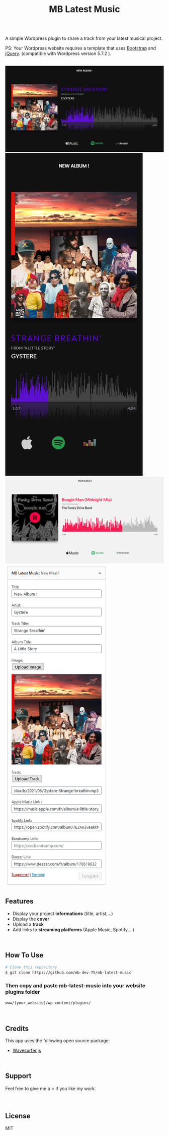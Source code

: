<br />
<h1 align="center">
  <br />
  MB Latest Music
</h1>
<br />
<br />

A simple Wordpress plugin to share a track from your latest musical project.

PS: Your Wordpress website requires a template that uses [Bootstrap](https://getbootstrap.com/) and [jQuery](https://jquery.com/). (compatible with Wordpress version 5.7.2 ).

<br />
<img src="https://github.com/mb-dev-75/mb-latest-music/blob/main/screenshots/screenshot.png" />
<img src="https://github.com/mb-dev-75/mb-latest-music/blob/main/screenshots/screenshot_mobile.png" />
<img src="https://github.com/mb-dev-75/mb-latest-music/blob/main/screenshots/screenshot_customized.png" />
<img src="https://github.com/mb-dev-75/mb-latest-music/blob/main/screenshots/back.png" />
<br />

## Features

- Display your project **informations** (title, artist,...)
- Display the **cover**
- Upload a **track**
- Add links to **streaming platforms** (Apple Music, Spotify,...)

<br />

## How To Use

```bash
# Clone this repository
$ git clone https://github.com/mb-dev-75/mb-latest-music
```

### Then copy and paste **mb-latest-music** into your website plugins folder

```bash
www/[your_website]/wp-content/plugins/
```

<br />

## Credits

This app uses the following open source package:

- [Wavesurfer.js](https://wavesurfer-js.org/)

<br />

## Support

Feel free to give me a ⭐ if you like my work.

<br />

## License

MIT
